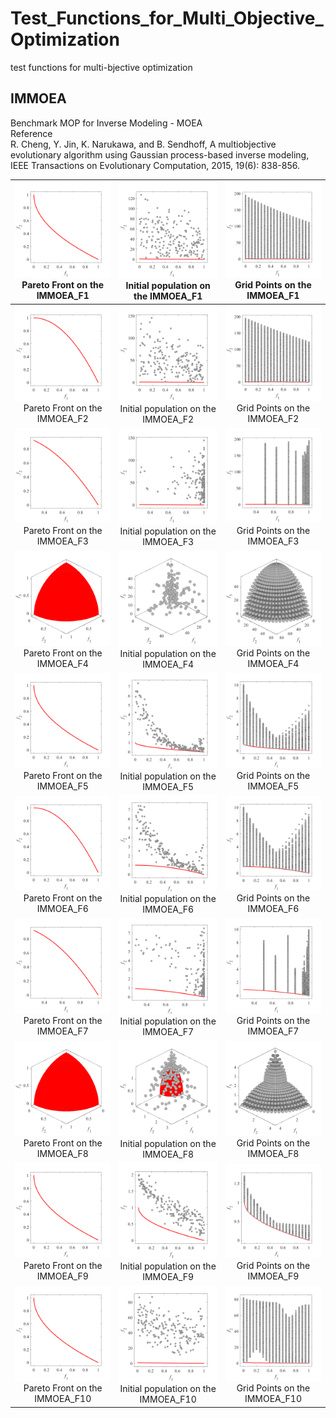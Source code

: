 # Test_Functions_for_Multi_Objective_Optimization
test functions for multi-bjective optimization
 
## IMMOEA
Benchmark MOP for Inverse Modeling - MOEA  
Reference  
R. Cheng, Y. Jin, K. Narukawa, and B. Sendhoff, A multiobjective
evolutionary algorithm using Gaussian process-based inverse modeling,
IEEE Transactions on Evolutionary Computation, 2015, 19(6): 838-856.
 
|![image](../image/PF1/IMMOEA_F1_M2.svg)Pareto Front on the IMMOEA_F1 |![image](../image/Init_pop1/IMMOEA_F1_M2.svg)Initial population on the IMMOEA_F1|![image](../image/Grid1/IMMOEA_F1_M2.svg) Grid Points on the IMMOEA_F1|
|:-:|:-:|:-:|
|![image](../image/PF1/IMMOEA_F2_M2.svg)Pareto Front on the IMMOEA_F2 |![image](../image/Init_pop1/IMMOEA_F2_M2.svg)Initial population on the IMMOEA_F2|![image](../image/Grid1/IMMOEA_F2_M2.svg) Grid Points on the IMMOEA_F2|
|![image](../image/PF1/IMMOEA_F3_M2.svg)Pareto Front on the IMMOEA_F3 |![image](../image/Init_pop1/IMMOEA_F3_M2.svg)Initial population on the IMMOEA_F3|![image](../image/Grid1/IMMOEA_F3_M2.svg) Grid Points on the IMMOEA_F3|
|![image](../image/PF1/IMMOEA_F4_M3.svg)Pareto Front on the IMMOEA_F4 |![image](../image/Init_pop1/IMMOEA_F4_M3.svg)Initial population on the IMMOEA_F4|![image](../image/Grid1/IMMOEA_F4_M3.svg) Grid Points on the IMMOEA_F4|
|![image](../image/PF1/IMMOEA_F5_M2.svg)Pareto Front on the IMMOEA_F5 |![image](../image/Init_pop1/IMMOEA_F5_M2.svg)Initial population on the IMMOEA_F5|![image](../image/Grid1/IMMOEA_F5_M2.svg) Grid Points on the IMMOEA_F5|
|![image](../image/PF1/IMMOEA_F6_M2.svg)Pareto Front on the IMMOEA_F6 |![image](../image/Init_pop1/IMMOEA_F6_M2.svg)Initial population on the IMMOEA_F6|![image](../image/Grid1/IMMOEA_F6_M2.svg) Grid Points on the IMMOEA_F6|
|![image](../image/PF1/IMMOEA_F7_M2.svg)Pareto Front on the IMMOEA_F7 |![image](../image/Init_pop1/IMMOEA_F7_M2.svg)Initial population on the IMMOEA_F7|![image](../image/Grid1/IMMOEA_F7_M2.svg) Grid Points on the IMMOEA_F7|
|![image](../image/PF1/IMMOEA_F8_M3.svg)Pareto Front on the IMMOEA_F8 |![image](../image/Init_pop1/IMMOEA_F8_M3.svg)Initial population on the IMMOEA_F8|![image](../image/Grid1/IMMOEA_F8_M3.svg) Grid Points on the IMMOEA_F8|
|![image](../image/PF1/IMMOEA_F9_M2.svg)Pareto Front on the IMMOEA_F9 |![image](../image/Init_pop1/IMMOEA_F9_M2.svg)Initial population on the IMMOEA_F9|![image](../image/Grid1/IMMOEA_F9_M2.svg) Grid Points on the IMMOEA_F9|
|![image](../image/PF1/IMMOEA_F10_M2.svg)Pareto Front on the IMMOEA_F10 |![image](../image/Init_pop1/IMMOEA_F10_M2.svg)Initial population on the IMMOEA_F10|![image](../image/Grid1/IMMOEA_F10_M2.svg) Grid Points on the IMMOEA_F10|
